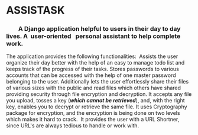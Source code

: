 # ASSISTASK
   ###   A Django application helpful to users in their day to day lives. A  user-oriented   personal assistant to help complete work. 
The application provides the following functionalities: 
Assists the user organize their day better with the help of an easy to manage todo list and keeps track of the progress of their tasks.
Stores passwords to various accounts that can be accessed with the help of one master password belonging to the user.
Additionally lets the user effortlessly share their files of various sizes with the public and read files which others have shared providing security through file encryption and decryption. It accepts any file you upload, tosses a key (***which cannot be retrieved***), and, with the right key, enables you to decrypt or retrieve the same file. It uses Cryptography package for encryption, and the encryption is being done on two levels which makes it hard to crack. 
It provides the user with a URL Shortner, since URL's are always tedious to handle or work with. 
     

